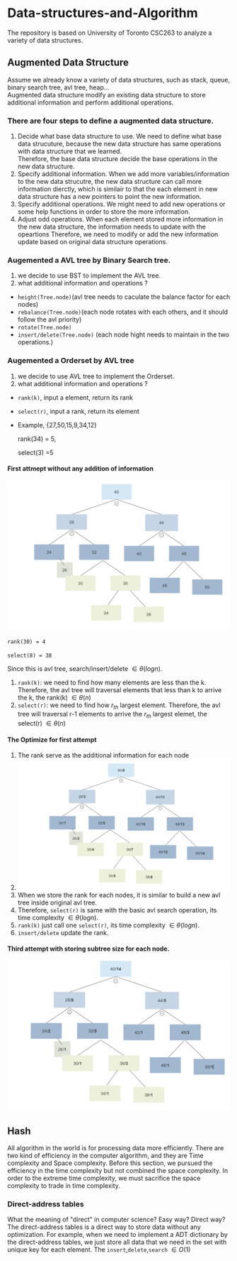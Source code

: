 # Data-structures-and-Algorithm
The repository is based on University of Toronto CSC263 to analyze a variety of data structures.
## Augmented Data Structure
Assume we already know a variety of data structures, such as stack, queue, binary search tree, avl tree, heap...\
Augmented data structure modify an existing data structure to store additional information and perform additional operations.
### There are four steps to define a augmented data structure.
1. Decide what base data structure to use.
  We need to define what base data strucuture, because the new data structure has same operations with data structure that we learned.\
  Therefore, the base data structure decide the base operations in the new data structure.
2. Specify additional information.
  When we add more variables/information to the new data strucutre, the new data structure can call more information dierctly, which is similair to
  that the each element in new data structure has a new pointers to point the new information.
3. Specify additional operations.
  We might need to add new operations or some help functions in order to store the more information.
4. Adjust odd operations.
  When each element stored more information in the new data structure, the information needs to update with the opeartions
  Therefore, we need to modify or add the new information update based on original data structure operations.
### Augemented a AVL tree by Binary Search tree.
1. we decide to use BST to implement the AVL tree.
2. what additional information and operations ?
  - `height(Tree.node)`(avl tree needs to caculate the balance factor for each nodes)
  - `rebalance(Tree.node)`(each node rotates with each others, and it should follow the avl priority)
  - `rotate(Tree.node)`
  - `insert/delete(Tree.node)` (each node hight needs to maintain in the two operations.)
### Augemented a Orderset by AVL tree
1. we decide to use AVL tree to implement the Orderset.
2. what additional information and operations ?
  - `rank(k)`, input a element, return its rank
  - `select(r)`, input a rank, return its element
  - Example, {27,50,15,9,34,12} 
  
    rank(34) = 5,
  
    select(3) =5
#### First attmept without any addition of information
![avl image](/image/image1.png)

`rank(30) = 4`

`select(8) = 38`

Since this is avl tree, search/insert/delete $\in \theta(logn)$.
1. `rank(k)`: we need to find how many elements are less than the k.
Therefore, the avl tree will traversal elements that less than k to arrive the k, the rank(k) $\in \theta(n)$
2. `select(r)`: we need to find how $r_{th}$ largest element.
Therefore, the avl tree will traversal r-1 elements to arrive the $r_{th}$ largest elemet, the select(r) $\in \theta(n)$
#### The Optimize for first attempt
1. The rank serve as the additional information for each node
2. ![avl image with rank](/image/image2.png)
3. When we store the rank for each nodes, it is similar to build a new avl tree inside original avl tree.
4. Therefore, `select(r)` is same with the basic avl search operation, its time complexity $\in \theta(logn)$.
5. `rank(k)` just call one `select(r)`, its time complexity $\in \theta(logn)$.
6. `insert/delete` update the rank.
#### Third attempt with storing subtree size for each node.
![avl image with count](/image/image3.png)

## Hash 
All algorithm in the world is for processing data more efficiently. There are two kind of efficiency in the computer algorithm, and they are
Time complexity and Space complexity. Before this section, we pursued the efficiency in the time complexity but not combined the space complexity.
In order to the extreme time complexity, we must sacrifice the space complexity to trade in time complexity.

### Direct-address tables
What the meaning of "direct" in computer science? Easy way? Direct way?
The direct-address tables is a direct way to store data without any optimization.
For example, when we need to implement a ADT dictionary by the direct-address tables, we just store all
data that we need in the set with unique key for each element. The `insert`,`delete`,`search` $\in O(1)$
